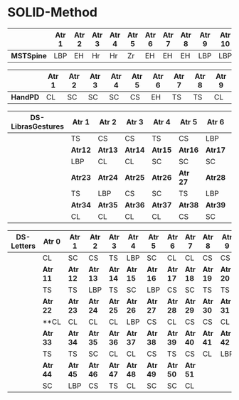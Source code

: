 # SOLID-Method



|  |Atr 1|Atr 2|Atr 3|Atr 4|Atr 5|Atr 6|Atr 7|Atr 8|Atr 9|Atr 10|
|--|   --|   --|   --|   --|   --|   --|   --|   --|   --|    --|
|**MSTSpine**| LBP | EH  |Hr   |Hr   |Zr   |EH   |EH   |EH   |LBP   | LBP

|  |**Atr 1**|**Atr 2**|**Atr 3**|**Atr 4**|**Atr 5**|**Atr 6**|**Atr 7**|**Atr 8**|**Atr 9**|
|--		|   --|   --|   --|   --|   --|   --|   --|   --|   --|
|**HandPD**| CL    | SC  |SC   |SC   |CS   |EH   |TS   |TS   |CL



| DS-LibrasGestures | Atr 1  | Atr 2  | Atr 3  | Atr 4  | Atr 5  | Atr 6  | Atr 7  | Atr 8  | Atr 9  | Atr 10 | Atr 11 |
|-------------------|--------|--------|--------|--------|--------|--------|--------|--------|--------|--------|--------|
|                   | TS     | CS     | CS     | TS     | CS     | LBP    | TS     | LBP    | CS     | TS     | SC     |
|                   | **Atr12** | **Atr13** | **Atr14** | **Atr15** | **Atr16** | **Atr17** | **Atr18** | **Atr19** | **Atr20** | **Atr21** | **Atr22** |
|					| LBP    | CL     | CL     | SC     | SC     | SC     | TS     | CS     | LBP    | SC     | LBP    |
|                   | **Atr23** | **Atr24** | **Atr25** | **Atr26** | **Atr 27** | **Atr28** | **Atr29** | **Atr30** | **Atr31** | **Atr32** | **Atr33** |
|                   | TS     | LBP    | CS     | SC     | TS     | LBP    | SC     | LBP    | CS     | SC     | CL     |
|                   | **Atr34** | **Atr35** | **Atr36** | **Atr37** | **Atr38** | **Atr39** | **Atr40** |   
|                   | CL     | CL     | CL     | CL     | CS     | SC     | CS     | 



| DS-Letters | Atr 0  | Atr 1  | Atr 2  | Atr 3  | Atr 4  | Atr 5  | Atr 6  | Atr 7  | Atr 8  | Atr 9  | Atr 10 |
|------------|--------|--------|--------|--------|--------|--------|--------|--------|--------|--------|--------|
|            | CL     | SC     | CS     | TS     | LBP    | SC     | CL     | CL     | CS     | CS     | LBP    |
|            | **Atr 11** | **Atr 12**| **Atr 13**| **Atr 14**|**Atr 15**| **Atr 16**|**Atr 17** |**Atr 18**|**Atr 19** | **Atr 20** | **Atr 21** |
|            | TS     | TS     | LBP    | TS     | SC     | LBP    | CS     | SC     | TS     | TS     | TS     |
|            | **Atr 22** | **Atr 23**|**Atr 24** |**Atr 25** |**Atr 26**| **Atr 27** | **Atr 28**|**Atr 29**| **Atr 30** | **Atr 31**|**Atr 32**|
|            | **CL     | CL     | CL     | CL     | LBP    | CS     | CL     | CS     | CS     | CL     | SC     |
|            | **Atr 33** |**Atr 34** |**Atr 35** | **Atr 36**|**Atr 37** |**Atr 38**|**Atr 39**|**Atr 40**| **Atr 41**| **Atr 42**| **Atr 43**|
|            | TS     | TS     | SC     | CL     | CL     | CS     | TS     | CS     | CL     | LBP    | SC     |
|            | **Atr 44** | **Atr 45**| **Atr 46**| **Atr 47** | **Atr 48**| **Atr 49**| **Atr 50**| **Atr 51**|        |        |        |
|            | SC     | LBP    | CS     | TS     | CL     | SC     | SC     | CL     |        |        |        |
